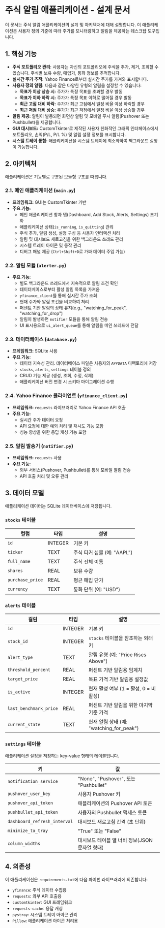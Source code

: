 
# 주식 알림 애플리케이션 - 설계 문서

이 문서는 주식 알림 애플리케이션의 설계 및 아키텍처에 대해 설명합니다. 이 애플리케이션은 사용자 정의 기준에 따라 주가를 모니터링하고 알림을 제공하는 데스크탑 도구입니다.

## 1. 핵심 기능

*   **주식 포트폴리오 관리:** 사용자는 자신의 포트폴리오에 주식을 추가, 제거, 조회할 수 있습니다. 주식별 보유 수량, 매입가, 통화 정보를 추적합니다.
*   **실시간 주가 추적:** Yahoo Finance로부터 실시간 주가를 가져와 표시합니다.
*   **사용자 정의 알림:** 다음과 같은 다양한 유형의 알림을 설정할 수 있습니다:
    *   **목표가 이상 상승 시:** 주가가 특정 목표를 초과할 경우 발동
    *   **목표가 이하 하락 시:** 주가가 특정 목표 이하로 떨어질 경우 발동
    *   **최근 고점 대비 하락:** 주가가 최근 고점에서 일정 비율 이상 하락할 경우
    *   **최근 저점 대비 상승:** 주가가 최근 저점에서 일정 비율 이상 상승할 경우
*   **알림 제공:** 알림이 발동되면 화면상 알림 및 모바일 푸시 알림(Pushover 또는 Pushbullet)을 제공합니다.
*   **GUI 대시보드:** CustomTkinter로 제작된 사용자 친화적인 그래픽 인터페이스에서 포트폴리오, 손익(P/L, P/L %) 및 알림 설정 정보를 표시합니다.
*   **시스템 트레이 통합:** 애플리케이션을 시스템 트레이에 최소화하여 백그라운드 실행이 가능합니다.

## 2. 아키텍처

애플리케이션은 기능별로 구분된 모듈형 구조를 따릅니다.

### 2.1. 메인 애플리케이션 (`main.py`)

*   **프레임워크:** GUI는 CustomTkinter 기반
*   **주요 기능:**
    *   메인 애플리케이션 창과 탭(Dashboard, Add Stock, Alerts, Settings) 초기화
    *   애플리케이션 상태(`is_running`, `is_quitting`) 관리
    *   주식 추가, 알림 생성, 설정 구성 등 사용자 인터랙션 처리
    *   알림 및 대시보드 새로고침을 위한 백그라운드 쓰레드 관리
    *   시스템 트레이 아이콘 및 동작 관리
    *   디버그 패널 제공 (`Ctrl+Shift+D`로 가짜 데이터 주입 가능)

### 2.2. 알림 모듈 (`alerter.py`)

*   **주요 기능:**
    *   별도 백그라운드 쓰레드에서 지속적으로 알림 조건 확인
    *   데이터베이스로부터 활성 알림 목록을 가져옴
    *   `yfinance_client`를 통해 실시간 주가 조회
    *   현재 주가와 알림 조건을 비교하여 처리
    *   퍼센트 기반 알림의 상태 유지(e.g., "watching_for_peak", "watching_for_drop")
    *   알림이 발생하면 `notifier` 모듈을 통해 알림 전송
    *   UI 표시용으로 `ui_alert_queue`를 통해 알림을 메인 쓰레드에 전달

### 2.3. 데이터베이스 (`database.py`)

*   **프레임워크:** SQLite 사용
*   **주요 기능:**
    *   데이터 지속성 관리. 데이터베이스 파일은 사용자의 `APPDATA` 디렉토리에 저장
    *   `stocks`, `alerts`, `settings` 테이블 정의
    *   CRUD 기능 제공 (생성, 조회, 수정, 삭제)
    *   애플리케이션 버전 변경 시 스키마 마이그레이션 수행

### 2.4. Yahoo Finance 클라이언트 (`yfinance_client.py`)

*   **프레임워크:** `requests` 라이브러리로 Yahoo Finance API 호출
*   **주요 기능:**
    *   실시간 주가 데이터 요청
    *   API 요청에 대한 예외 처리 및 재시도 기능 포함
    *   성능 향상을 위한 응답 캐싱 기능 포함

### 2.5. 알림 발송기 (`notifier.py`)

*   **프레임워크:** `requests` 사용
*   **주요 기능:**
    *   외부 서비스(Pushover, Pushbullet)를 통해 모바일 알림 전송
    *   API 호출 처리 및 오류 관리

## 3. 데이터 모델

애플리케이션 데이터는 SQLite 데이터베이스에 저장됩니다.

### `stocks` 테이블

| 컬럼           | 타입    | 설명                                    |
| -------------- | ------- | --------------------------------------- |
| `id`           | INTEGER | 기본 키                                 |
| `ticker`       | TEXT    | 주식 티커 심볼 (예: "AAPL")            |
| `full_name`    | TEXT    | 주식 전체 이름                         |
| `shares`       | REAL    | 보유 수량                               |
| `purchase_price`| REAL    | 평균 매입 단가                          |
| `currency`     | TEXT    | 통화 단위 (예: "USD")                   |

### `alerts` 테이블

| 컬럼                   | 타입    | 설명                                                  |
| ---------------------- | ------- | ----------------------------------------------------- |
| `id`                   | INTEGER | 기본 키                                               |
| `stock_id`             | INTEGER | `stocks` 테이블을 참조하는 외래 키                   |
| `alert_type`           | TEXT    | 알림 유형 (예: "Price Rises Above")                  |
| `threshold_percent`    | REAL    | 퍼센트 기반 알림용 임계치                            |
| `target_price`         | REAL    | 목표 가격 기반 알림용 설정값                         |
| `is_active`            | INTEGER | 현재 활성 여부 (1 = 활성, 0 = 비활성)                |
| `last_benchmark_price` | REAL    | 퍼센트 기반 알림을 위한 마지막 기준 가격             |
| `current_state`        | TEXT    | 현재 알림 상태 (예: "watching_for_peak")             |

### `settings` 테이블

애플리케이션 설정을 저장하는 key-value 형태의 테이블입니다.

| 키                         | 값                                                                  |
| -------------------------- | ------------------------------------------------------------------- |
| `notification_service`     | "None", "Pushover", 또는 "Pushbullet"                               |
| `pushover_user_key`        | 사용자 Pushover 키                                                  |
| `pushover_api_token`       | 애플리케이션의 Pushover API 토큰                                   |
| `pushbullet_api_token`     | 사용자의 Pushbullet 액세스 토큰                                    |
| `dashboard_refresh_interval`| 대시보드 새로고침 간격 (초 단위)                                   |
| `minimize_to_tray`         | "True" 또는 "False"                                                 |
| `column_widths`            | 대시보드 테이블 열 너비 정보(JSON 문자열 형태)                     |

## 4. 의존성

이 애플리케이션은 `requirements.txt`에 다음 파이썬 라이브러리에 의존합니다:

*   `yfinance`: 주식 데이터 수집용
*   `requests`: 외부 API 호출용
*   `customtkinter`: GUI 프레임워크
*   `requests-cache`: 응답 캐싱
*   `pystray`: 시스템 트레이 아이콘 관리
*   `Pillow`: 애플리케이션 아이콘 처리용
